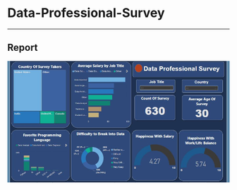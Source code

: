 # Data-Professional-Survey
---
## Report
![Dashboart](https://github.com/fatma-ahme/Data-Professional-Survey/blob/main/Report.JPG)
